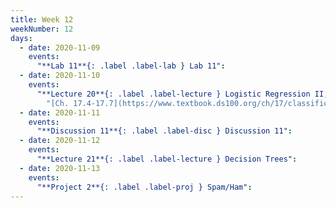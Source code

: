 ```yaml
---
title: Week 12
weekNumber: 12
days:
  - date: 2020-11-09
    events:
      "**Lab 11**{: .label .label-lab } Lab 11":
  - date: 2020-11-10
    events:
      "**Lecture 20**{: .label .label-lecture } Logistic Regression II, Classification":
        "[Ch. 17.4-17.7](https://www.textbook.ds100.org/ch/17/classification_log_reg.html)"
  - date: 2020-11-11
    events:
      "**Discussion 11**{: .label .label-disc } Discussion 11":
  - date: 2020-11-12
    events:
      "**Lecture 21**{: .label .label-lecture } Decision Trees":
  - date: 2020-11-13
    events:
      "**Project 2**{: .label .label-proj } Spam/Ham":
---
```

